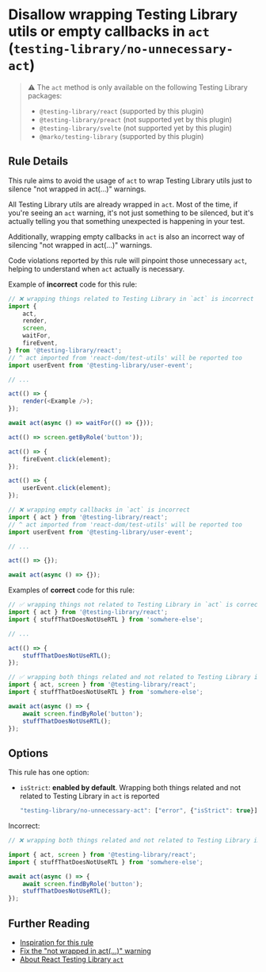 # Disallow wrapping Testing Library utils or empty callbacks in `act` (`testing-library/no-unnecessary-act`)

> ⚠️ The `act` method is only available on the following Testing Library packages:
>
> - `@testing-library/react` (supported by this plugin)
> - `@testing-library/preact` (not supported yet by this plugin)
> - `@testing-library/svelte` (not supported yet by this plugin)
> - `@marko/testing-library` (supported by this plugin)

## Rule Details

This rule aims to avoid the usage of `act` to wrap Testing Library utils just to silence "not wrapped in act(...)" warnings.

All Testing Library utils are already wrapped in `act`. Most of the time, if you're seeing an `act` warning, it's not just something to be silenced, but it's actually telling you that something unexpected is happening in your test.

Additionally, wrapping empty callbacks in `act` is also an incorrect way of silencing "not wrapped in act(...)" warnings.

Code violations reported by this rule will pinpoint those unnecessary `act`, helping to understand when `act` actually is necessary.

Example of **incorrect** code for this rule:

```js
// ❌ wrapping things related to Testing Library in `act` is incorrect
import {
	act,
	render,
	screen,
	waitFor,
	fireEvent,
} from '@testing-library/react';
// ^ act imported from 'react-dom/test-utils' will be reported too
import userEvent from '@testing-library/user-event';

// ...

act(() => {
	render(<Example />);
});

await act(async () => waitFor(() => {}));

act(() => screen.getByRole('button'));

act(() => {
	fireEvent.click(element);
});

act(() => {
	userEvent.click(element);
});
```

```js
// ❌ wrapping empty callbacks in `act` is incorrect
import { act } from '@testing-library/react';
// ^ act imported from 'react-dom/test-utils' will be reported too
import userEvent from '@testing-library/user-event';

// ...

act(() => {});

await act(async () => {});
```

Examples of **correct** code for this rule:

```js
// ✅ wrapping things not related to Testing Library in `act` is correct
import { act } from '@testing-library/react';
import { stuffThatDoesNotUseRTL } from 'somwhere-else';

// ...

act(() => {
	stuffThatDoesNotUseRTL();
});
```

```js
// ✅ wrapping both things related and not related to Testing Library in `act` is correct
import { act, screen } from '@testing-library/react';
import { stuffThatDoesNotUseRTL } from 'somwhere-else';

await act(async () => {
	await screen.findByRole('button');
	stuffThatDoesNotUseRTL();
});
```

## Options

This rule has one option:

- `isStrict`: **enabled by default**. Wrapping both things related and not related to Testing Library in `act` is reported

  ```js
  "testing-library/no-unnecessary-act": ["error", {"isStrict": true}]
  ```

Incorrect:

```jsx
// ❌ wrapping both things related and not related to Testing Library in `act` is NOT correct

import { act, screen } from '@testing-library/react';
import { stuffThatDoesNotUseRTL } from 'somwhere-else';

await act(async () => {
	await screen.findByRole('button');
	stuffThatDoesNotUseRTL();
});
```

## Further Reading

- [Inspiration for this rule](https://kentcdodds.com/blog/common-mistakes-with-react-testing-library#wrapping-things-in-act-unnecessarily)
- [Fix the "not wrapped in act(...)" warning](https://kentcdodds.com/blog/fix-the-not-wrapped-in-act-warning)
- [About React Testing Library `act`](https://testing-library.com/docs/react-testing-library/api/#act)

